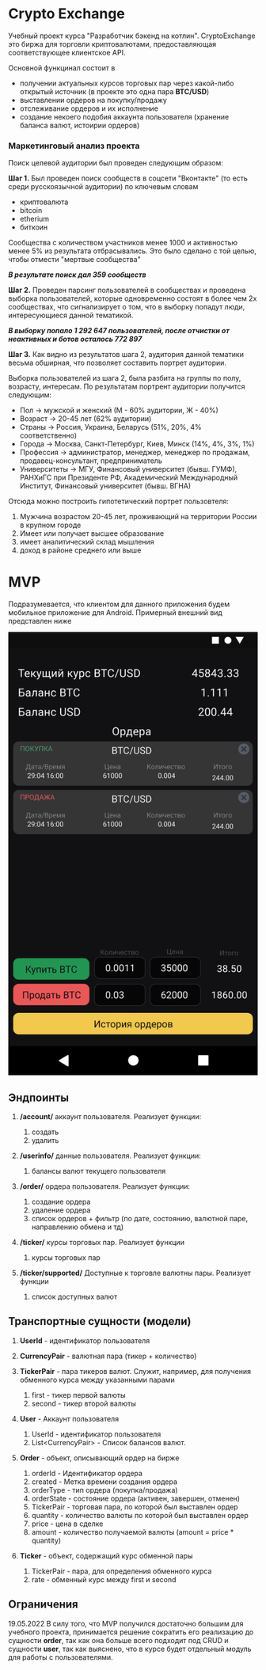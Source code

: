 # Crypto Exchange

Учебный проект курса "Разработчик бэкенд на котлин". CryptoExchange это биржа для торговли криптовалютами,
предоставляющая соответствующее клиентское API.

Основной функцинал состоит в

* получении актуальных курсов торговых пар через какой-либо открытый источник (в проекте это одна пара **BTC/USD**)
* выставлении ордеров на покупку/продажу
* отслеживание ордеров и их исполнение
* создание некоего подобия аккаунта пользователя (хранение баланса валют, истоирии ордеров)

### Маркетинговый анализ проекта

Поиск целевой аудитории был проведен следующим образом:

**Шаг 1.** Был проведен поиск сообществ в соцсети "Вконтакте" (то есть среди русскоязычной аудитории) по ключевым словам

- криптовалюта
- bitcoin
- etherium
- биткоин

Сообщества с количеством участников менее 1000 и активностью менее 5% из результата отбрасывались. Это было сделано с
той целью, чтобы отмести "мертвые сообщества"

**_В результате поиск дал 359 сообществ_**

**Шаг 2.** Проведен парсинг пользователей в сообществах и проведена выборка пользователей, которые одновременно состоят
в более чем 2х сообществах, что сигнализирует о том, что в выборку попадут люди, интересующиеся данной тематикой.

**_В выборку попало 1 292 647 пользователей, после отчистки от неактивных и ботов осталось 772 897_**

**Шаг 3.** Как видно из результатов шага 2, аудитория данной тематики весьма обширная, что позволяет составить портрет
аудитории.

Выборка пользователей из шага 2, была разбита на группы по полу, возрасту, интересам. По результатам портрент аудитории
получится следующим:

- Пол -> мужской и женский (М - 60% аудитории, Ж - 40%)
- Возраст -> 20-45 лет (62% аудитории)
- Страны -> Россия, Украина, Беларусь (51%, 20%, 4% соответственно)
- Города -> Москва, Санкт-Петербург, Киев, Минск (14%, 4%, 3%, 1%)
- Профессия -> администратор, менеджер, менеджер по продажам, продавец-консультант, предприниматель
- Университеты -> МГУ, Финансовый университет (бывш. ГУМФ), РАНХиГС при Президенте РФ, Академический Международный
  Институт, Финансовый университет (бывш. ВГНА)

Отсюда можно построить гипотетический портрет пользовтеля:

1. Мужчина возрастом 20-45 лет, проживающий на территории России в крупном городе
2. Имеет или получает высшее образование
3. имеет аналитический склад мышления
4. доход в районе среднего или выше

# MVP

Подразумевается, что клиентом для данного приложения будем мобильное приложение для Android. Примерный внешний вид
представлен ниже

![img.png](images/mvp_screen.png)

## Эндпоинты

1. **/account/** аккаунт пользователя. Реализует функции:
    1. создать
    2. удалить

2. **/userinfo/** данные пользователя. Реализует функции:
    1. балансы валют текущего пользователя

3. **/order/** ордера пользователя. Реализует функции:
    1. создание ордера
    2. удаление ордера
    3. список ордеров + фильтр (по дате, состоянию, валютной паре, направлению обмена и тд)

4. **/ticker/** курсы торговых пар. Реализует функции
    1. курсы торговых пар

5. **/ticker/supported/** Доступные к торговле валютны пары. Реализует функции
    1. список доступных валют

## Транспортные сущности (модели)

1. **UserId** - идентификатор пользователя

2. **CurrencyPair** - валютная пара (тикер + количество)

3. **TickerPair** - пара тикеров валют. Служит, например, для получения обменного курса между указанными парами
    1. first - тикер первой валюты
    2. second - тикер второй валюты

4. **User** - Аккаунт пользователя
    1. UserId - идентификатор пользователя
    2. List\<CurrencyPair> - Список балансов валют.

5. **Order** - объект, описывающий ордер на бирже
    1. orderId - Идентификатор ордера
    2. created - Метка времени создания ордера
    3. orderType - тип ордера (покупка/продажа)
    4. orderState - состояние ордера (активен, завершен, отменен)
    5. TickerPair - торговая пара, по которой был выставлен ордер
    6. quantity - количество валюты по которой был выставлен ордер
    7. price - цена в сделке
    8. amount - количество получаемой валюты (amount = price * quantity)

6. **Ticker** - объект, содержащий курс обменной пары
    1. TickerPair - пара, для определения обменного курса
    2. rate - обменный курс между first и second

## Ограничения

19.05.2022 В силу того, что MVP получился достаточно большим для учебного проекта, принимается решение сократить его
реализацию до сущности **order**, так как она больше всего подходит под CRUD и сущности **user**, так как выяснено, что
в курсе будет отдельный модуль для работы с пользователями.